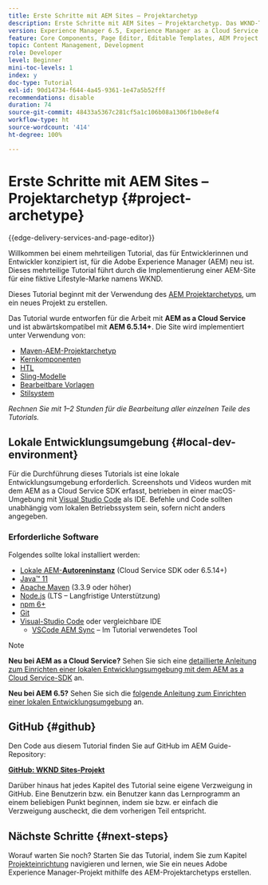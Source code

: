```yaml
---
title: Erste Schritte mit AEM Sites – Projektarchetyp
description: Erste Schritte mit AEM Sites – Projektarchetyp. Das WKND-Tutorial ist ein mehrteiliges Tutorial, das für Entwicklerinnen und Entwickler konzipiert ist, für die Adobe Experience Manager neu ist. Das Tutorial führt durch die Implementierung einer AEM-Site für eine fiktive Lifestyle-Marke namens WKND. Das Tutorial behandelt grundlegende Themen wie Projekteinrichtung, Maven-Archetypen, Kernkomponenten, bearbeitbare Vorlagen, Client-Bibliotheken und Komponentenentwicklung.
version: Experience Manager 6.5, Experience Manager as a Cloud Service
feature: Core Components, Page Editor, Editable Templates, AEM Project Archetype
topic: Content Management, Development
role: Developer
level: Beginner
mini-toc-levels: 1
index: y
doc-type: Tutorial
exl-id: 90d14734-f644-4a45-9361-1e47a5b52fff
recommendations: disable
duration: 74
source-git-commit: 48433a5367c281cf5a1c106b08a1306f1b0e8ef4
workflow-type: ht
source-wordcount: '414'
ht-degree: 100%

---
```


# Erste Schritte mit AEM Sites – Projektarchetyp {#project-archetype}

{{edge-delivery-services-and-page-editor}}

Willkommen bei einem mehrteiligen Tutorial, das für Entwicklerinnen und Entwickler konzipiert ist, für die Adobe Experience Manager (AEM) neu ist. Dieses mehrteilige Tutorial führt durch die Implementierung einer AEM-Site für eine fiktive Lifestyle-Marke namens WKND.

Dieses Tutorial beginnt mit der Verwendung des [AEM Projektarchetyps](https://experienceleague.adobe.com/docs/experience-manager-core-components/using/developing/archetype/overview.html?lang=de), um ein neues Projekt zu erstellen.

Das Tutorial wurde entworfen für die Arbeit mit **AEM as a Cloud Service** und ist abwärtskompatibel mit **AEM 6.5.14+**. Die Site wird implementiert unter Verwendung von:

* [Maven-AEM-Projektarchetyp](https://experienceleague.adobe.com/docs/experience-manager-core-components/using/developing/archetype/overview.html?lang=de)
* [Kernkomponenten](https://experienceleague.adobe.com/docs/experience-manager-core-components/using/introduction.html?lang=de)
* [HTL](https://experienceleague.adobe.com/docs/experience-manager-htl/content/getting-started.html?lang=de)
* [Sling-Modelle](https://sling.apache.org/documentation/bundles/models.html)
* [Bearbeitbare Vorlagen](https://experienceleague.adobe.com/docs/experience-manager-learn/sites/page-authoring/template-editor-feature-video-use.html?lang=de)
* [Stilsystem](https://experienceleague.adobe.com/docs/experience-manager-learn/sites/page-authoring/style-system-feature-video-use.html?lang=de)

*Rechnen Sie mit 1–2 Stunden für die Bearbeitung aller einzelnen Teile des Tutorials.*

## Lokale Entwicklungsumgebung {#local-dev-environment}

Für die Durchführung dieses Tutorials ist eine lokale Entwicklungsumgebung erforderlich. Screenshots und Videos wurden mit dem AEM as a Cloud Service SDK erfasst, betrieben in einer macOS-Umgebung mit [Visual Studio Code](https://code.visualstudio.com/) als IDE. Befehle und Code sollten unabhängig vom lokalen Betriebssystem sein, sofern nicht anders angegeben.

### Erforderliche Software

Folgendes sollte lokal installiert werden:

* [Lokale AEM-**Autoreninstanz**](https://experience.adobe.com/#/downloads) (Cloud Service SDK oder 6.5.14+)
* [Java™ 11](https://downloads.experiencecloud.adobe.com/content/software-distribution/en/general.html)
* [Apache Maven](https://maven.apache.org/) (3.3.9 oder höher)
* [Node.js](https://nodejs.org/de/) (LTS – Langfristige Unterstützung)
* [npm 6+](https://www.npmjs.com/)
* [Git](https://git-scm.com/)
* [Visual-Studio Code](https://code.visualstudio.com/) oder vergleichbare IDE
   * [VSCode AEM Sync](https://marketplace.visualstudio.com/items?itemName=yamato-ltd.vscode-aem-sync) – Im Tutorial verwendetes Tool

>[!NOTE]
>
> **Neu bei AEM as a Cloud Service?** Sehen Sie sich eine [detaillierte Anleitung zum Einrichten einer lokalen Entwicklungsumgebung mit dem AEM as a Cloud Service-SDK](https://experienceleague.adobe.com/docs/experience-manager-learn/cloud-service/local-development-environment-set-up/overview.html?lang=de) an.
>
> **Neu bei AEM 6.5?** Sehen Sie sich die [folgende Anleitung zum Einrichten einer lokalen Entwicklungsumgebung](https://experienceleague.adobe.com/docs/experience-manager-learn/foundation/development/set-up-a-local-aem-development-environment.html?lang=de) an.

## GitHub {#github}

Den Code aus diesem Tutorial finden Sie auf GitHub im AEM Guide-Repository:

**[GitHub: WKND Sites-Projekt](https://github.com/adobe/aem-guides-wknd)**

Darüber hinaus hat jedes Kapitel des Tutorial seine eigene Verzweigung in GitHub. Eine Benutzerin bzw. ein Benutzer kann das Lernprogramm an einem beliebigen Punkt beginnen, indem sie bzw. er einfach die Verzweigung auscheckt, die dem vorherigen Teil entspricht.

## Nächste Schritte {#next-steps}

Worauf warten Sie noch? Starten Sie das Tutorial, indem Sie zum Kapitel [Projekteinrichtung](project-setup.md) navigieren und lernen, wie Sie ein neues Adobe Experience Manager-Projekt mithilfe des AEM-Projektarchetyps erstellen.
